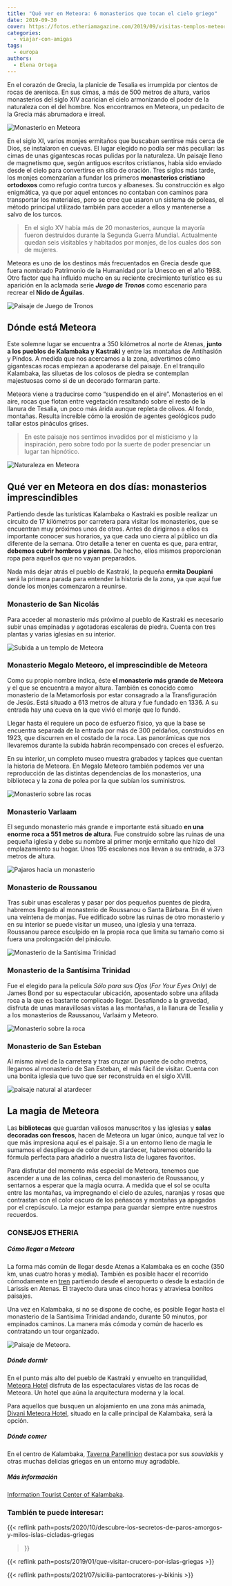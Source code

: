 ```yaml
---
title: "Qué ver en Meteora: 6 monasterios que tocan el cielo griego"
date: 2019-09-30
cover: https://fotos.etheriamagazine.com/2019/09/visitas-templos-meteora.jpg
categories: 
  - viajar-con-amigas
tags: 
  - europa
authors: 
  - Elena Ortega
---
```


En el corazón de Grecia, la planicie de Tesalia es irrumpida por cientos de rocas de arenisca. En sus cimas, a más de 500 metros de altura, varios monasterios del siglo XIV acarician el cielo armonizando el poder de la naturaleza con el del hombre. Nos encontramos en Meteora, un pedacito de la Grecia más abrumadora e irreal.

![Monasterio en Meteora](https://fotos.etheriamagazine.com/2019/09/visitas-templos-meteora.jpg "Monasterio de Roussanou.")

En el siglo XI, varios monjes ermitaños que buscaban sentirse más cerca de Dios, se 
instalaron en cuevas. El lugar elegido no podía ser más peculiar: las cimas de unas 
gigantescas rocas pulidas por la naturaleza. Un paisaje lleno de magnetismo que, según 
antiguos escritos cristianos, había sido enviado desde el cielo para convertirse en 
sitio de oración. Tres siglos más tarde, los monjes comenzarían a fundar los primeros 
**monasterios cristiano ortodoxos** como refugio contra turcos y albaneses. Su 
construcción es algo enigmática, ya que por aquel entonces no contaban con caminos para 
transportar los materiales, pero se cree que usaron un sistema de poleas, el método 
principal utilizado también para acceder a ellos y mantenerse a salvo de los turcos. 

> En el siglo XV había más de 20 monasterios, aunque la mayoría fueron destruidos durante 
> la Segunda Guerra Mundial. Actualmente quedan seis visitables y habitados por monjes, de 
> los cuales dos son de mujeres. 

Meteora es uno de los destinos más frecuentados en Grecia desde que fuera nombrado 
Patrimonio de la Humanidad por la Unesco en el año 1988. Otro factor que ha influido 
mucho en su reciente crecimiento turístico es su aparición en la aclamada serie _**Juego 
de Tronos**_ como escenario para recrear el **Nido de Águilas**. 

![Paisaje de Juego de Tronos](https://fotos.etheriamagazine.com/2019/09/nido-aguilas-juego-tronos.jpg "Recreación del Nido del Águilas en Juego de Tronos. ©GOT")

## Dónde está Meteora

Este solemne lugar se encuentra a 350 kilómetros al norte de Atenas, **junto a los 
pueblos de Kalambaka y Kastraki** y entre las montañas de Antihasión y Pindos. A medida 
que nos acercamos a la zona, advertimos cómo gigantescas rocas empiezan a apoderarse del 
paisaje. En el tranquilo Kalambaka, las siluetas de los colosos de piedra se contemplan 
majestuosas como si de un decorado formaran parte. 

Meteora viene a traducirse como “suspendido en el aire”. Monasterios en el aire, rocas 
que flotan entre vegetación resaltando sobre el resto de la llanura de Tesalia, un poco 
más árida aunque repleta de olivos. Al fondo, montañas. Resulta increíble cómo la 
erosión de agentes geológicos pudo tallar estos pináculos grises. 

> En este paisaje nos sentimos invadidos por el misticismo y la inspiración, pero sobre 
> todo por la suerte de poder presenciar un lugar tan hipnótico. 

![Naturaleza en Meteora](https://fotos.etheriamagazine.com/2019/09/atardecer-meteora-grecia.jpg "Entorno natural de Meteora.")

## Qué ver en Meteora en dos días: monasterios imprescindibles

Partiendo desde las turísticas Kalambaka o Kastraki es posible realizar un circuito de 
17 kilómetros por carretera para visitar los monasterios, que se encuentran muy próximos 
unos de otros. Antes de dirigirnos a ellos es importante conocer sus horarios, ya que 
cada uno cierra al público un día diferente de la semana. Otro detalle a tener en cuenta 
es que, para entrar, **debemos cubrir hombros y piernas**. De hecho, ellos mismos 
proporcionan ropa para aquellos que no vayan preparados. 

Nada más dejar atrás el pueblo de Kastraki, la pequeña **ermita Doupiani** será la 
primera parada para entender la historia de la zona, ya que aquí fue donde los monjes 
comenzaron a reunirse. 

### Monasterio de San Nicolás

Para acceder al monasterio más próximo al pueblo de Kastraki es necesario subir unas 
empinadas y agotadoras escaleras de piedra. Cuenta con tres plantas y varias iglesias en 
su interior. 

![Subida a un templo de Meteora](https://fotos.etheriamagazine.com/2019/09/subir-escaleras-templos-meteora-el-carito.jpg "Escaleras interminables para acceder a los monasterios. © ElCarito")

### Monasterio Megalo Meteoro, el imprescindible de Meteora

Como su propio nombre indica, éste **el monasterio más grande de Meteora** y el que se 
encuentra a mayor altura. También es conocido como monasterio de la Metamorfosis por 
estar consagrado a la Transfiguración de Jesús. Está situado a 613 metros de altura y 
fue fundado en 1336. A su entrada hay una cueva en la que vivió el monje que lo fundó. 

Llegar hasta él requiere un poco de esfuerzo físico, ya que la base se encuentra 
separada de la entrada por más de 300 peldaños, construidos en 1923, que discurren en el 
costado de la roca. Las panorámicas que nos llevaremos durante la subida habrán 
recompensado con creces el esfuerzo. 

En su interior, un completo museo muestra grabados y tapices que cuentan la historia de 
Meteora. En Megalo Meteoro también podemos ver una reproducción de las distintas 
dependencias de los monasterios, una biblioteca y la zona de polea por la que subían los 
suministros. 

![Monasterio sobre las rocas](https://fotos.etheriamagazine.com/2019/09/que-ver-templos-meteora-varlaam.jpg "Monasterio de Varlaám.")

### Monasterio Varlaam

El segundo monasterio más grande e importante está situado **en una enorme roca a 551 
metros de altura**. Fue construido sobre las ruinas de una pequeña iglesia y debe su 
nombre al primer monje ermitaño que hizo del emplazamiento su hogar. Unos 195 escalones 
nos llevan a su entrada, a 373 metros de altura. 

![Pajaros hacia un monasterio](https://fotos.etheriamagazine.com/2019/09/que-ver-meteora-etheria-magazine-templo.jpg "Monasterio de Roussanou.")

### Monasterio de Roussanou

Tras subir unas escaleras y pasar por dos pequeños puentes de piedra, habremos llegado 
al monasterio de Roussanou o Santa Bárbara. En él viven una veintena de monjas. Fue 
edificado sobre las ruinas de otro monasterio y en su interior se puede visitar un 
museo, una iglesia y una terraza. Roussanou parece esculpido en la propia roca que 
limita su tamaño como si fuera una prolongación del pináculo. 

![Monasterio de la Santísima Trinidad](https://fotos.etheriamagazine.com/2019/09/meteora-etheria-magazine.jpg "Monasterio de la Santísima Trinidad.")

### Monasterio de la Santísima Trinidad

Fue el elegido para la película _Sólo para sus Ojos_ (_For Your Eyes Only_) de James 
Bond por su espectacular ubicación, aposentado sobre una afilada roca a la que es 
bastante complicado llegar. Desafiando a la gravedad, disfruta de unas maravillosas 
vistas a las montañas, a la llanura de Tesalia y a los monasterios de Raussanou, Varlaám 
y Meteoro. 

![Monasterio sobre la roca](https://fotos.etheriamagazine.com/2019/09/monasterio-Agios-Stefanos.jpg "Monasterio de San Esteban. © OT Kalambaka")

### Monasterio de San Esteban

Al mismo nivel de la carretera y tras cruzar un puente de ocho metros, llegamos al 
monasterio de San Esteban, el más fácil de visitar. Cuenta con una bonita iglesia que 
tuvo que ser reconstruida en el siglo XVIII. 

![paisaje natural al atardecer](https://fotos.etheriamagazine.com/2019/09/templos-meteora-atardecer-lorenzo-spoleti-.jpg "Atardecer en Meteora.")

## La magia de Meteora

Las **bibliotecas** que guardan valiosos manuscritos y las iglesias y **salas decoradas 
con frescos**, hacen de Meteora un lugar único, aunque tal vez lo que más impresiona 
aquí es el paisaje. Si a un entorno lleno de magia le sumamos el despliegue de color de 
un atardecer, habremos obtenido la fórmula perfecta para añadirlo a nuestra lista de 
lugares favoritos. 

Para disfrutar del momento más especial de Meteora, tenemos que ascender a una de las 
colinas, cerca del monasterio de Roussanou, y sentarnos a esperar que la magia ocurra. A 
medida que el sol se oculta entre las montañas, va impregnando el cielo de azules, 
naranjas y rosas que contrastan con el color oscuro de los peñascos y montañas ya 
apagados por el crepúsculo. La mejor estampa para guardar siempre entre nuestros 
recuerdos. 

### CONSEJOS ETHERIA

##### Cómo llegar a Meteora

La forma más común de llegar desde Atenas a Kalambaka es en coche (350 km, unas cuatro 
horas y media). También es posible hacer el recorrido cómodamente en 
[tren](http://www.trainose.gr/en/) partiendo desde el aeropuerto o desde la estación de 
Larissis en Atenas. El trayecto dura unas cinco horas y atraviesa bonitos paisajes. 

Una vez en Kalambaka, si no se dispone de coche, es posible llegar hasta el monasterio 
de la Santísima Trinidad andando, durante 50 minutos, por empinados caminos. La manera 
más cómoda y común de hacerlo es contratando un tour organizado. 

![](https://fotos.etheriamagazine.com/2019/09/meteora-monasterios.jpg "Paisaje de Meteora.")

##### Dónde dormir

En el punto más alto del pueblo de Kastraki y envuelto en tranquilidad, [Meteora 
Hotel](https://www.meteorahotels.com) disfruta de las espectaculares vistas de las rocas 
de Meteora. Un hotel que aúna la arquitectura moderna y la local. 

Para aquellos que busquen un alojamiento en una zona más animada, [Divani Meteora 
Hotel](https://divanimeteorahotel.com), situado en la calle principal de Kalambaka, será 
la opción. 

##### Dónde comer

En el centro de Kalambaka, [Taverna 
Panellinion](https://www.tripadvisor.es/Restaurant_Review-g315843-d1566335-Reviews-Taverna_Panellinion-Kalambaka_Trikala_Region_Thessaly.html) 
destaca por sus _souvlakis_ y otras muchas delicias griegas en un entorno muy agradable. 

##### Más información

[Information Tourist Center of Kalambaka](https://www.infotouristmeteora.gr/). 

### También te puede interesar:

{{< reflink 
path=posts/2020/10/descubre-los-secretos-de-paros-amorgos-y-milos-islas-cicladas-griegas 
>}} 

{{< reflink path=posts/2019/01/que-visitar-crucero-por-islas-griegas >}} 

{{< reflink path=posts/2021/07/sicilia-pantocratores-y-bikinis >}}
